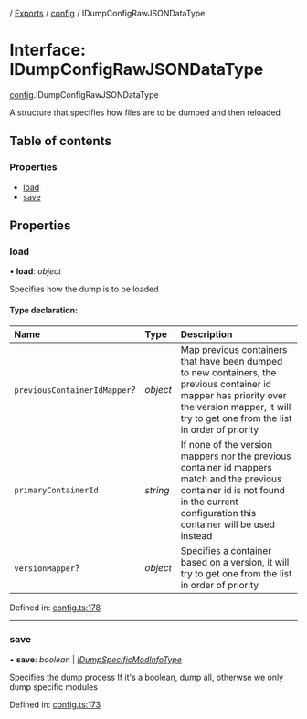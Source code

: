 [](../README.md) / [Exports](../modules.md) / [config](../modules/config.md) / IDumpConfigRawJSONDataType

# Interface: IDumpConfigRawJSONDataType

[config](../modules/config.md).IDumpConfigRawJSONDataType

A structure that specifies how files are to be dumped
and then reloaded

## Table of contents

### Properties

- [load](config.idumpconfigrawjsondatatype.md#load)
- [save](config.idumpconfigrawjsondatatype.md#save)

## Properties

### load

• **load**: *object*

Specifies how the dump is to be loaded

#### Type declaration:

Name | Type | Description |
:------ | :------ | :------ |
`previousContainerIdMapper`? | *object* | Map previous containers that have been dumped to new containers, the previous container id mapper has priority over the version mapper, it will try to get one from the list in order of priority   |
`primaryContainerId` | *string* | If none of the version mappers nor the previous container id mappers match and the previous container id is not found in the current configuration this container will be used instead   |
`versionMapper`? | *object* | Specifies a container based on a version, it will try to get one from the list in order of priority   |

Defined in: [config.ts:178](https://github.com/onzag/itemize/blob/55e63f2c/config.ts#L178)

___

### save

• **save**: *boolean* \| [*IDumpSpecificModInfoType*](config.idumpspecificmodinfotype.md)

Specifies the dump process
If it's a boolean, dump all, otherwse
we only dump specific modules

Defined in: [config.ts:173](https://github.com/onzag/itemize/blob/55e63f2c/config.ts#L173)
